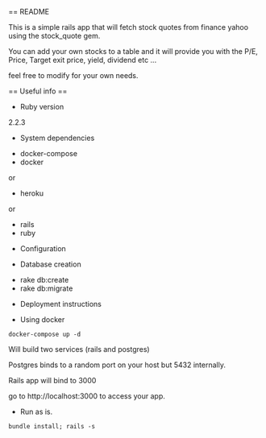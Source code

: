 == README

This is a simple rails app that will fetch stock quotes from finance yahoo using the stock_quote gem.

You can add your own stocks to a table and it will provide you with the P/E, Price, Target exit price, yield, dividend etc ...

feel free to modify for your own needs.



== Useful info ==

* Ruby version

2.2.3

* System dependencies

- docker-compose
- docker 

or 

- heroku

or

- rails
- ruby

* Configuration

* Database creation

- rake db:create
- rake db:migrate

* Deployment instructions

- Using docker

`docker-compose up -d`

Will build two services (rails and postgres)

Postgres binds to a random port on your host but 5432 internally.

Rails app will bind to 3000

go to http://localhost:3000 to access your app.

- Run as is.

`bundle install; rails -s`
